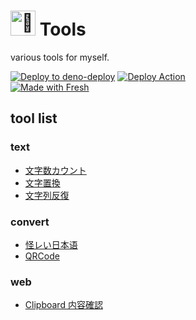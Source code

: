 # <img src="https://cdn.jsdelivr.net/npm/twemoji@11.3.0/2/svg/1f9f6.svg" alt="🧶" width="40px" height="40px"> Tools

various tools for myself.

[![Deploy to deno-deploy](https://img.shields.io/badge/available%20on-tools.keito.dev-lightgrey.svg?logo=deno&labelColor=black)](https://tools.keito.dev)
[![Deploy Action](https://github.com/mst-mkt/tools/actions/workflows/deploy.yml/badge.svg)](https://github.com/mst-mkt/tools/actions/workflows/deploy.yml)  \
[![Made with Fresh](https://fresh.deno.dev/fresh-badge.svg)](https://fresh.deno.dev)

## tool list

### text

- [文字数カウント](https://tools.keito.dev/text/count)
- [文字置換](https://tools.keito.dev/text/replace)
- [文字列反復](https://tools.keito.dev/text/repeat)

### convert

- [怪レい日本语](https://tools.keito.dev/text/cjp)
- [QRCode](https://tools.keito.dev/convert/qrcode)

### web

- [Clipboard 内容確認](https://tools.keito.dev/web/clipboard)
